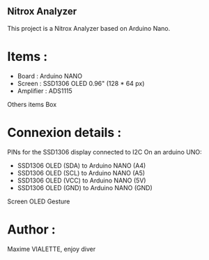 ## Nitrox Analyzer

This project is a Nitrox Analyzer based on Arduino Nano.

# Items :
- Board : Arduino NANO
- Screen : SSD1306 OLED 0.96" (128 * 64 px)
- Amplifier : ADS1115

Others items
Box

# Connexion details : 
PINs for the SSD1306 display connected to I2C
On an arduino UNO:
- SSD1306 OLED (SDA) to Arduino NANO (A4)
- SSD1306 OLED (SCL) to Arduino NANO (A5)
- SSD1306 OLED (VCC) to Arduino NANO (5V)
- SSD1306 OLED (GND) to Arduino NANO (GND)

Screen OLED Gesture

# Author : 
Maxime VIALETTE, enjoy diver